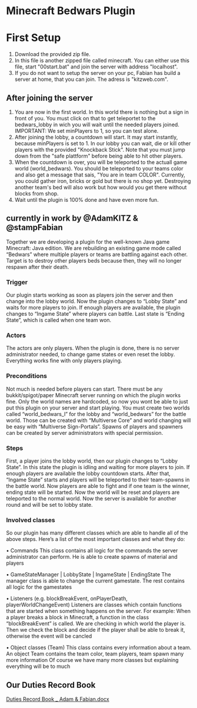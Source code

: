 # Minecraft Bedwars Plugin

# First Setup

1. Download the provided zip file.
2. In this file is another zipped file called minecraft. You can either use this file, start "00start.bat" and join the server with address "localhost".
3. If you do not want to setup the server on your pc, Fabian has build a server at home, that you can join. The adress is "kitzweb.com".

## After joining the server
1. You are now in the first world. In this world there is nothing but a sign in front of you. You must click on that to get teleportet to the bedwars_lobby in wich you will wait until the needed players joined. IMPORTANT: We set minPlayers to 1, so you can test alone.
2. After joining the lobby, a countdown will start. It may start instantly, because minPlayers is set to 1. In our lobby you can wait, die or kill other players with the provided "Knockback Stick". Note that you must jump down from the "safe plattform" before being able to hit other players.
3. When the countdown is over, you will be teleported to the actuall game world (world_bedwars). You should be teleported to your teams color and also get a message that sais, "You are in team COLOR". Currently, you could gather iron, bricks or gold but there is no shop yet. Destroying another team's bed will also work but how would you get there without blocks from shop.
4. Wait until the plugin is 100% done and have even more fun.




## currently in work by @AdamKITZ & @stampFabian

Together we are developing a plugin for the well-known Java game Minecraft: Java edition. We are rebuilding an existing game mode called “Bedwars” where multiple players or teams are battling against each other. Target is to destroy other players beds because then, they will no longer respawn after their death.

### Trigger

Our plugin starts working as soon as players join the server and then change into the lobby world. Now the plugin changes to “Lobby State” and waits for more players to join. If enough players are available, the plugin changes to “Ingame State” where players can battle. Last state is “Ending State”, which is called when one team won.

### Actors

The actors are only players. When the plugin is done, there is no server administrator needed, to change game states or even reset the lobby. Everything works fine with only players playing.

### Preconditions

Not much is needed before players can start. There must be any bukkit/spigot/paper Minecraft server running on which the plugin works fine. Only the world names are hardcoded, so now you wont be able to just put this plugin on your server and start playing. You must create two worlds called “world_bedwars_l” for the lobby and “world_bedwars” for the battle world. Those can be created with “Multiverse Core” and world changing will be easy with “Multiverse Sign-Portals”.
Spawns of players and spawners can be created by server administrators with special permission.
 
### Steps

First, a player joins the lobby world, then our plugin changes to “Lobby State”. In this state the plugin is idling and waiting for more players to join. If enough players are available the lobby countdown starts. After that, “Ingame State” starts and players will be teleported to their team-spawns in the battle world.
Now players are able to fight and if one team is the winner, ending state will be started. Now the world will be reset and players are teleported to the normal world. Now the server is available for another round and will be set to lobby state.

### Involved classes

So our plugin has many different classes which are able to handle all of the above steps.
Here’s a list of the most important classes and what they do:

•	Commands
This class contains all logic for the commands the server administrator can perform. He is able to create spawns of material and players

•	GameStateManager | LobbyState | IngameState | EndingState
The manager class is able to change the current gamestate. The rest contains all logic for the gamestates

•	Listeners (e.g. blockBreakEvent, onPlayerDeath, playerWorldChangeEvent)
Listeners are classes which contain functions that are started when something happens on the server. For example: When a player breaks a block in Minecraft, a function in the class “blockBreakEvent” is called. We are checking in which world the player is. Then we check the block and decide if the player shall be able to break it, otherwise the event will be cancled

•	Object classes (Team)
This class contains every information about a team. An object Team contains the team color, team players, team spawn many more information
Of course we have many more classes but explaining everything will be to much

## Our Duties Record Book
[Duties Record Book _ Adam & Fabian.docx](https://github.com/AdamKITZ/SWP_Fabi-Adam/files/10488960/Duties.Record.Book._.Adam.Fabian.docx)
